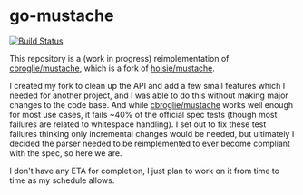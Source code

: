 # go-mustache

[![Build Status](https://img.shields.io/travis/cbroglie/go-mustache.svg)](https://travis-ci.org/cbroglie/go-mustache)

This repository is a (work in progress) reimplementation of [cbroglie/mustache](https://github.com/cbroglie/mustache), which is a fork of [hoisie/mustache](https://github.com/hoisie/mustache).

I created my fork to clean up the API and add a few small features which I needed for another project, and I was able to do this without making major changes to the code base. And while [cbroglie/mustache](https://github.com/cbroglie/mustache) works well enough for most use cases, it fails ~40% of the official spec tests (though most failures are related to whitespace handling). I set out to fix these test failures thinking only incremental changes would be needed, but ultimately I decided the parser needed to be reimplemented to ever become compliant with the spec, so here we are.

I don't have any ETA for completion, I just plan to work on it from time to time as my schedule allows.
